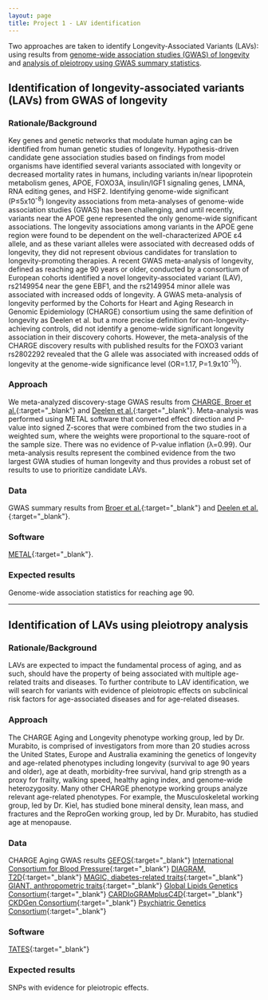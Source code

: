 ```yaml
---
layout: page
title: Project 1 - LAV identification
---
```


Two approaches are taken to identify Longevity-Associated Variants (LAVs): using results from [genome-wide association studies (GWAS) of longevity]({{site.baseurl}}/projects1#GWAS) and [analysis of pleiotropy using GWAS summary statistics]({{site.baseurl}}/projects1#pleiotropy).

## <a name="GWAS"></a> Identification of longevity-associated variants (LAVs) from GWAS of longevity

### Rationale/Background

Key genes and genetic networks that modulate human aging can be identified from human genetic studies of longevity. Hypothesis-driven candidate gene association studies based on findings from model organisms have identified several variants associated with longevity or decreased mortality rates in humans, including variants in/near lipoprotein metabolism genes, APOE, FOXO3A, insulin/IGF1 signaling genes, LMNA, RNA editing genes, and HSF2. Identifying genome-wide significant (P≤5x10<sup>-8</sup>) longevity associations from meta-analyses of genome-wide association studies (GWAS) has been challenging, and until recently, variants near the APOE gene represented the only genome-wide significant associations. The longevity associations among variants in the APOE gene region were found to be dependent on the well-characterized APOE ε4 allele, and as these variant alleles were associated with decreased odds of longevity, they did not represent obvious candidates for translation to longevity-promoting therapies. A recent GWAS meta-analysis of longevity, defined as reaching age 90 years or older, conducted by a consortium of European cohorts identified a novel longevity-associated variant (LAV), rs2149954 near the gene EBF1, and the rs2149954 minor allele was associated with increased odds of longevity. A GWAS meta-analysis of longevity performed by the Cohorts for Heart and Aging Research in Genomic Epidemiology (CHARGE) consortium using the same definition of longevity as Deelen et al. but a more precise definition for non-longevity-achieving controls, did not identify a genome-wide significant longevity association in their discovery cohorts. However, the meta-analysis of the CHARGE discovery results with published results for the FOXO3 variant rs2802292 revealed that the G allele was associated with increased odds of longevity at the genome-wide significance level (OR=1.17, P=1.9x10<sup>-10</sup>). 

### Approach

We meta-analyzed discovery-stage GWAS results from [CHARGE, Broer et al.](http://www.ncbi.nlm.nih.gov/pubmed/25199915){:target="_blank"} and [Deelen et al.](http://www.ncbi.nlm.nih.gov/pubmed/24688116){:target="_blank"}. Meta-analysis was performed using METAL software that converted effect direction and P-value into signed Z-scores that were combined from the two studies in a weighted sum, where the weights were proportional to the square-root of the sample size. There was no evidence of P-value inflation (λ=0.99). Our meta-analysis results represent the combined evidence from the two largest GWA studies of human longevity and thus provides a robust set of results to use to prioritize candidate LAVs.

### Data

GWAS summary results from [Broer et al.](http://www.ncbi.nlm.nih.gov/pubmed/25199915){:target="_blank"} and [Deelen et al.](http://www.ncbi.nlm.nih.gov/pubmed/24688116){:target="_blank"}.

### Software

[METAL](http://csg.sph.umich.edu//abecasis/Metal/){:target="_blank"}.

### Expected results

Genome-wide association statistics for reaching age 90. 

---

## <a name="pleiotropy"></a> Identification of LAVs using pleiotropy analysis

### Rationale/Background

LAVs are expected to impact the fundamental process of aging, and as such, should have the property of being associated with multiple age-related traits and diseases.  To further contribute to LAV identification, we will search for variants with evidence of pleiotropic effects on subclinical risk factors for age-associated diseases and for age-related diseases. 

### Approach

The CHARGE Aging and Longevity phenotype working group, led by Dr. Murabito, is comprised of investigators from more than 20 studies across the United States, Europe and Australia examining the genetics of longevity and age-related phenotypes including longevity (survival to age 90 years and older), age at death, morbidity-free survival, hand grip strength as a proxy for frailty, walking speed, healthy aging index, and genome-wide heterozygosity. Many other CHARGE phenotype working groups analyze relevant age-related phenotypes. For example, the Musculoskeletal working group, led by Dr. Kiel, has studied bone mineral density, lean mass, and fractures and the ReproGen working group, led by Dr. Murabito, has studied age at menopause. 

### Data

CHARGE Aging GWAS results
[GEFOS](www.gefos.org){:target="_blank"}
[International Consortium for Blood Pressure](http://www.ncbi.nlm.nih.gov/projects/gap/cgi-bin/study.cgi?study_id=phs000585.v1.p1&phv=&phd=&pha=3589&pht=&phvf=&phdf=&phaf=1&phtf=&dssp=1&consent=&temp=1){:target="_blank"}
[DIAGRAM, T2D](http://diagram-consortium.org/downloads.html){:target="_blank"}
[MAGIC, diabetes-related traits](http://www.magicinvestigators.org/downloads/){:target="_blank"}
[GIANT, anthropometric traits](http://www.broadinstitute.org/collaboration/giant/index.php/GIANT_consortium_data_files#GIANT_Consortium_2010_GWAS_Metadata_is_Available_Here_for_Download){:target="_blank"}
[Global Lipids Genetics Consortium](http://www.broadinstitute.org/mpg/pubs/lipids2010/){:target="_blank"}
[CARDIoGRAMplusC4D](http://www.cardiogramplusc4d.org/downloads/){:target="_blank"}
[CKDGen Consortium](http://www.type2diabetesgenetics.org/home/portalHome){:target="_blank"}
[Psychiatric Genetics Consortium](https://www.nimhgenetics.org/available_data/data_biosamples/pgc_public.php){:target="_blank"}

### Software

[TATES](http://ctg.cncr.nl/software/tates){:target="_blank"}

### Expected results

SNPs with evidence for pleiotropic effects. 



